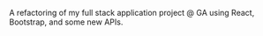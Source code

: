 A refactoring of my full stack application project @ GA using React, Bootstrap,
and some new APIs. 
